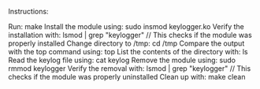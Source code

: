 Instructions:

Run: make
Install the module using: sudo insmod keylogger.ko
Verify the installation with: lsmod | grep "keylogger" // This checks if the module was properly installed
Change directory to /tmp: cd /tmp
Compare the output with the top command using: top
List the contents of the directory with: ls
Read the keylog file using: cat keylog
Remove the module using: sudo rmmod keylogger
Verify the removal with: lsmod | grep "keylogger" // This checks if the module was properly uninstalled
Clean up with: make clean
